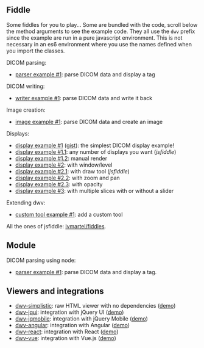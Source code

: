 ## Fiddle

Some fiddles for you to play... Some are bundled with the code, scroll below the method arguments to see the example code. They all use the `dwv` prefix since the example are run in a pure javascript environment. This is not necessary in an es6 environment where you use the names defined when you import the classes.

DICOM parsing:

- [parser example #1](./DicomParser.html#DicomParser): parse DICOM data and display a tag

DICOM writing:

- [writer example #1](./DicomWriter.html#DicomWriter): parse DICOM data and write it back

Image creation:

- [image example #1](./Image.html#Image): parse DICOM data and create an image

Displays:

- [display example #1](./App.html#App) ([gist](https://gist.github.com/ivmartel/7415ca9b21209e83b5e713d838529795)): the simplest DICOM display example!
- [display example #1.1](https://jsfiddle.net/ivmartel/jkcmj0px/): any number of displays you want (_jsfiddle_)
- [display example #1.2](./App.html#init): manual render
- [display example #2](./WindowLevel.html#WindowLevel): with window/level
- [display example #2.1](https://jsfiddle.net/ivmartel/fugw49be/): with draw tool (_jsfiddle_)
- [display example #2.2](./ZoomAndPan.html#ZoomAndPan): with zoom and pan
- [display example #2.3](./Opacity.html#Opacity): with opacity
- [display example #3](./Scroll.html#Scroll): with multiple slices with or without a slider

Extending dwv:

- [custom tool example #1](./global.html#toolList): add a custom tool

All the ones of jsfiddle: [ivmartel/fiddles](https://jsfiddle.net/user/ivmartel/fiddles/).

## Module

DICOM parsing using node:

- [parser example #1](https://runkit.com/ivmartel/runkit-npm-dwv-parse-ex-1): parse DICOM data and display a tag.

## Viewers and integrations

- [dwv-simplistic](https://github.com/ivmartel/dwv-simplistic): raw HTML viewer with no dependencies ([demo](https://ivmartel.github.io/dwv-simplistic/))
- [dwv-jqui](https://github.com/ivmartel/dwv-jqui): integration with jQuery UI ([demo](https://ivmartel.github.io/dwv-jqui/))
- [dwv-jqmobile](https://github.com/ivmartel/dwv-jqmobile): integration with jQuery Mobile ([demo](https://ivmartel.github.io/dwv-jqmobile/))
- [dwv-angular](https://github.com/ivmartel/dwv-angular): integration with Angular ([demo](https://ivmartel.github.io/dwv-angular/))
- [dwv-react](https://github.com/ivmartel/dwv-react): integration with React ([demo](https://ivmartel.github.io/dwv-react/))
- [dwv-vue](https://github.com/ivmartel/dwv-vue): integration with Vue.js ([demo](https://ivmartel.github.io/dwv-vue/))
